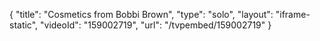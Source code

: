{
    "title": "Cosmetics from Bobbi Brown",
    "type": "solo",
    "layout": "iframe-static",
    "videoId": "159002719",
    "url": "\/tvpembed\/159002719"
}